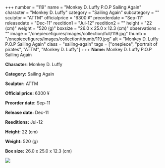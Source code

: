 +++
number = "119"
name = "Monkey D. Luffy P.O.P Sailing Again"
character = "Monkey D. Luffy"
category = "Sailing Again"
subcategory = ""
sculptor = "ATTM"
officialprice = "6300 ¥"
preorderdate = "Sep-11"
releasedate = "Dec-11"
reedition1 = "Jul-12"
reedition2 = ""
height = "22 (cm)"
weight = "520 (g)"
boxsize = "26.0 x 25.0 x 12.3 (cm)"
observations = ""
image = "/onepiecefigures/images/collection/full/119.jpg"
thumb = "/onepiecefigures/images/collection/thumb/119.jpg"
alt = "Monkey D. Luffy P.O.P Sailing Again"
class = "sailing-again"
tags = ["onepiece", "portrait of pirates", "ATTM", "Monkey D. Luffy"]
+++
**Name:** Monkey D. Luffy P.O.P Sailing Again

**Character:** Monkey D. Luffy

**Category:** Sailing Again 

**Sculptor:** ATTM

**Official price:** 6300 ¥

**Preorder date:** Sep-11

**Release date:** Dec-11

**Reeditions:** Jul-12

**Height:** 22 (cm)

**Weight:** 520 (g)

**Box size:** 26.0 x 25.0 x 12.3 (cm)

<img src="/onepiecefigures/images/collection/thumb/119.jpg">